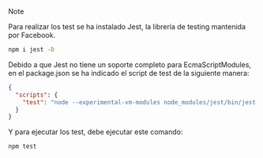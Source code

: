 > [!NOTE]
> Para realizar los test se ha instalado Jest, la librería de testing mantenida por Facebook.

```bash
npm i jest -D
```

Debido a que Jest no tiene un soporte completo para EcmaScriptModules, en el package.json se ha indicado el script de test de la siguiente manera:

```json
{
  "scripts": {
    "test": "node --experimental-vm-modules node_modules/jest/bin/jest.js"
  }
}
```

Y para ejecutar los test, debe ejecutar este comando:

```bash
npm test
```
